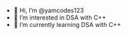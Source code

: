 - 👋 Hi, I’m @yamcodes123
- 👀 I’m interested in DSA with C++
- 🌱 I’m currently learning DSA with C++


<!---
yamcodes123/yamcodes123 is a ✨ special ✨ repository because its `README.md` (this file) appears on your GitHub profile.
You can click the Preview link to take a look at your changes.
--->
